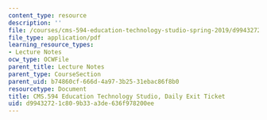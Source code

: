```yaml
---
content_type: resource
description: ''
file: /courses/cms-594-education-technology-studio-spring-2019/d99432721c809b33a3de636f978200ee_MITCMS_594S19_exit.pdf
file_type: application/pdf
learning_resource_types:
- Lecture Notes
ocw_type: OCWFile
parent_title: Lecture Notes
parent_type: CourseSection
parent_uid: b74860cf-666d-4a97-3b25-31ebac86f8b0
resourcetype: Document
title: CMS.594 Education Technology Studio, Daily Exit Ticket
uid: d9943272-1c80-9b33-a3de-636f978200ee
---
```

